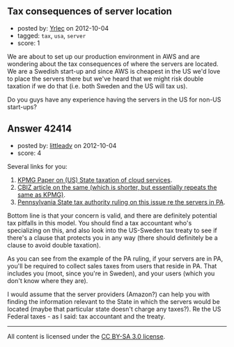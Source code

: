 ## Tax consequences of server location

- posted by: [Yrlec](https://stackexchange.com/users/-1/8548-yrlec) on 2012-10-04
- tagged: `tax`, `usa`, `server`
- score: 1

We are about to set up our production environment in AWS and are wondering about the tax consequences of where the servers are located. We are a Swedish start-up and since AWS is cheapest in the US we'd love to place the servers there but we've heard that we might risk double taxation if we do that (i.e. both Sweden and the US will tax us).

Do you guys have any experience having the servers in the US for non-US start-ups?


## Answer 42414

- posted by: [littleadv](https://stackexchange.com/users/-1/13808-littleadv) on 2012-10-04
- score: 4

<p>Several links for you:</p>

<ol>
<li><a href="http://www.kpmginstitutes.com/taxwatch/insights/2012/pdf/state-taxation-cloud.pdf" rel="nofollow">KPMG Paper on (US) State taxation of cloud services</a>.</li>
<li><a href="http://www.cbiz.com/page.asp?pid=9313" rel="nofollow">CBIZ article on the same (which is shorter, but essentially repeats
the same as KPMG)</a>.</li>
<li><a href="http://www.portal.state.pa.us/portal/server.pt/document/1259986/sut-12-001_pdf" rel="nofollow">Pennsylvania State tax authority ruling on this issue re the
servers in PA</a>.</li>
</ol>

<p>Bottom line is that your concern is valid, and there are definitely potential tax pitfalls in this model. You should find a tax accountant who's specializing on this, and also look into the US-Sweden tax treaty to see if there's a clause that protects you in any way (there should definitely be a clause to avoid double taxation).</p>

<p>As you can see from the example  of the PA ruling, if your servers are in PA, you'll be required to collect sales taxes from users that reside in PA. That includes you (moot, since you're in Sweden), and your users (which you don't know where they are).</p>

<p>I would assume that the server providers (Amazon?) can help you with finding the information relevant to the State in which the servers would be located (maybe that particular state doesn't charge any taxes?). Re the US Federal taxes - as I said: tax accountant and the treaty.</p>




---

All content is licensed under the [CC BY-SA 3.0 license](https://creativecommons.org/licenses/by-sa/3.0/).
